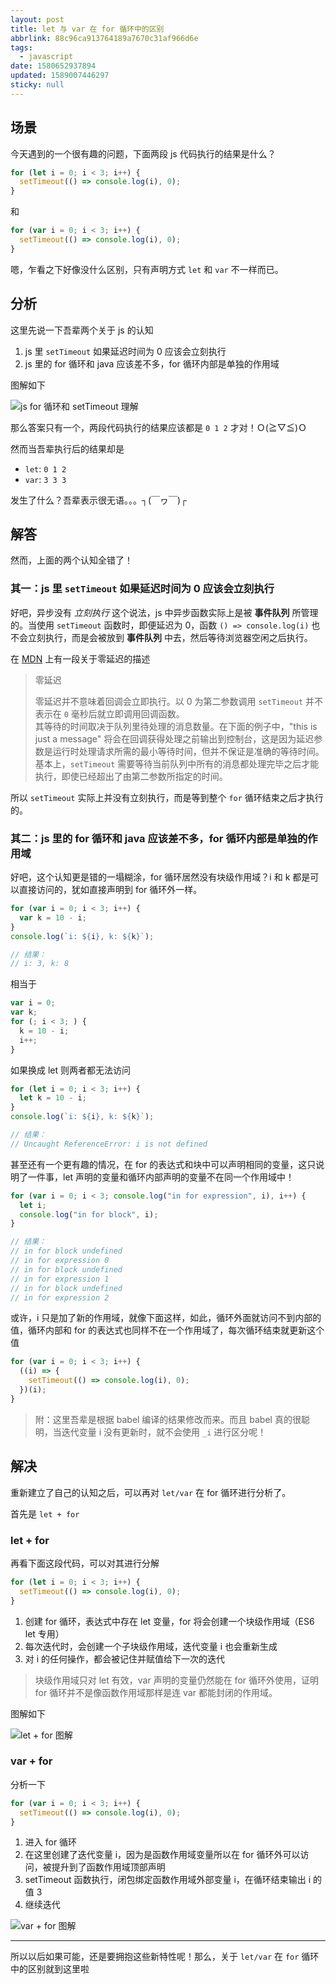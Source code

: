 ```yaml
---
layout: post
title: let 与 var 在 for 循环中的区别
abbrlink: 88c96ca913764189a7670c31af966d6e
tags:
  - javascript
date: 1580652937894
updated: 1589007446297
sticky: null
---
```


## 场景

今天遇到的一个很有趣的问题，下面两段 js 代码执行的结果是什么？

```js
for (let i = 0; i < 3; i++) {
  setTimeout(() => console.log(i), 0);
}
```

和

```js
for (var i = 0; i < 3; i++) {
  setTimeout(() => console.log(i), 0);
}
```

嗯，乍看之下好像没什么区别，只有声明方式 `let` 和 `var` 不一样而已。

## 分析

这里先说一下吾辈两个关于 js 的认知

1.  js 里 `setTimeout` 如果延迟时间为 0 应该会立刻执行
1.  js 里的 for 循环和 java 应该差不多，for 循环内部是单独的作用域

图解如下

![js for 循环和 setTimeout 理解](https://cdn.jsdelivr.net/gh/rxliuli/img-bed/20181227214410.png)

那么答案只有一个，两段代码执行的结果应该都是 `0 1 2` 才对！Ｏ(≧▽≦)Ｏ

然而当吾辈执行后的结果却是

- `let`: `0 1 2`
- `var`: `3 3 3`

发生了什么？吾辈表示很无语。。。┐(￣ヮ￣)┌

## 解答

然而，上面的两个认知全错了！

### 其一：js 里 `setTimeout` 如果延迟时间为 0 应该会立刻执行

好吧，异步没有 _立刻执行_ 这个说法，js 中异步函数实际上是被 **事件队列** 所管理的。当使用 `setTimeout` 函数时，即便延迟为 0，函数 `() => console.log(i)` 也不会立刻执行，而是会被放到 **事件队列** 中去，然后等待浏览器空闲之后执行。

在 [MDN](https://developer.mozilla.org/zh-CN/docs/Web/JavaScript/EventLoop#%E9%9B%B6%E5%BB%B6%E8%BF%9F) 上有一段关于零延迟的描述

> 零延迟
>
> 零延迟并不意味着回调会立即执行。以 0 为第二参数调用 `setTimeout` 并不表示在 `0` 毫秒后就立即调用回调函数。\
> 其等待的时间取决于队列里待处理的消息数量。在下面的例子中，"this is just a message" 将会在回调获得处理之前输出到控制台，这是因为延迟参数是运行时处理请求所需的最小等待时间，但并不保证是准确的等待时间。\
> 基本上，`setTimeout` 需要等待当前队列中所有的消息都处理完毕之后才能执行，即使已经超出了由第二参数所指定的时间。

所以 `setTimeout` 实际上并没有立刻执行，而是等到整个 `for` 循环结束之后才执行的。

### 其二：js 里的 for 循环和 java 应该差不多，for 循环内部是单独的作用域

好吧，这个认知更是错的一塌糊涂，for 循环居然没有块级作用域？i 和 k 都是可以直接访问的，犹如直接声明到 for 循环外一样。

```js
for (var i = 0; i < 3; i++) {
  var k = 10 - i;
}
console.log(`i: ${i}, k: ${k}`);

// 结果：
// i: 3, k: 8
```

相当于

```js
var i = 0;
var k;
for (; i < 3; ) {
  k = 10 - i;
  i++;
}
```

如果换成 let 则两者都无法访问

```js
for (let i = 0; i < 3; i++) {
  let k = 10 - i;
}
console.log(`i: ${i}, k: ${k}`);

// 结果：
// Uncaught ReferenceError: i is not defined
```

甚至还有一个更有趣的情况，在 for 的表达式和块中可以声明相同的变量，这只说明了一件事，let 声明的变量和循环内部声明的变量不在同一个作用域中！

```js
for (var i = 0; i < 3; console.log("in for expression", i), i++) {
  let i;
  console.log("in for block", i);
}

// 结果：
// in for block undefined
// in for expression 0
// in for block undefined
// in for expression 1
// in for block undefined
// in for expression 2
```

或许，i 只是加了新的作用域，就像下面这样，如此，循环外面就访问不到内部的值，循环内部和 for 的表达式也同样不在一个作用域了，每次循环结束就更新这个值

```js
for (var i = 0; i < 3; i++) {
  ((i) => {
    setTimeout(() => console.log(i), 0);
  })(i);
}
```

> 附：这里吾辈是根据 babel 编译的结果修改而来。而且 babel 真的很聪明，当迭代变量 i 没有更新时，就不会使用 `_i` 进行区分呢！

## 解决

重新建立了自己的认知之后，可以再对 `let/var` 在 for 循环进行分析了。

首先是 `let + for`

### let + for

再看下面这段代码，可以对其进行分解

```js
for (let i = 0; i < 3; i++) {
  setTimeout(() => console.log(i), 0);
}
```

1.  创建 for 循环，表达式中存在 let 变量，for 将会创建一个块级作用域（ES6 let 专用）
1.  每次迭代时，会创建一个子块级作用域，迭代变量 i 也会重新生成
1.  对 i 的任何操作，都会被记住并赋值给下一次的迭代

> 块级作用域只对 let 有效，var 声明的变量仍然能在 for 循环外使用，证明 for 循环并不是像函数作用域那样是连 var 都能封闭的作用域。

图解如下

![let + for 图解](https://cdn.jsdelivr.net/gh/rxliuli/img-bed/20181227212650.png)

### var + for

分析一下

```js
for (var i = 0; i < 3; i++) {
  setTimeout(() => console.log(i), 0);
}
```

1.  进入 for 循环
1.  在这里创建了迭代变量 i，因为是函数作用域变量所以在 for 循环外可以访问，被提升到了函数作用域顶部声明
1.  setTimeout 函数执行，闭包绑定函数作用域外部变量 i，在循环结束输出 i 的值 3
1.  继续迭代

![var + for 图解](https://cdn.jsdelivr.net/gh/rxliuli/img-bed/20181227213014.png)

---

所以以后如果可能，还是要拥抱这些新特性呢！那么，关于 `let/var` 在 `for` 循环中的区别就到这里啦
